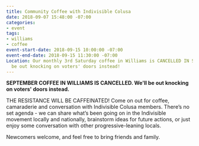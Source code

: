 ```yaml
---
title: Community Coffee with Indivisible Colusa
date: 2018-09-07 15:48:00 -07:00
categories:
- event
tags:
- williams
- coffee
event-start-date: 2018-09-15 10:00:00 -07:00
event-end-date: 2018-09-15 11:30:00 -07:00
Location: Our monthly 3rd Saturday coffee in Williams is CANCELLED IN SEPTEMBER. We'll
  be out knocking on voters' doors instead!
---
```


**SEPTEMBER COFFEE IN WILLIAMS IS CANCELLED. We'll be out knocking on voters' doors instead.**

THE RESISTANCE WILL BE CAFFEINATED! Come on out for coffee, camaraderie and conversation with Indivisible Colusa members. There’s no set agenda - we can share what’s been going on in the Indivisible movement locally and nationally, brainstorm ideas for future actions, or just enjoy some conversation with other progressive-leaning locals.

Newcomers welcome, and feel free to bring friends and family.